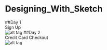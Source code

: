# Designing_With_Sketch
##Day 1 <br>
Sign Up <br>
![alt tag](https://github.com/vdthatte/dailyUI_with_sketch/blob/master/Screen%20Shot%202015-10-16%20at%201.22.43%20AM.png)
##Day 2 <br>
Credit Card Checkout <br>
![alt tag](https://github.com/vdthatte/dailyUI_with_sketch/blob/master/Screen%20Shot%202015-10-16%20at%207.04.37%20PM.png)
